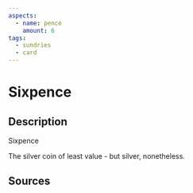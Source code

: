 ```yaml
---
aspects:
  - name: pence
    amount: 6
tags:
  - sundries
  - card
---
```

# Sixpence
## Description
Sixpence

The silver coin of least value - but silver, nonetheless.
## Sources

